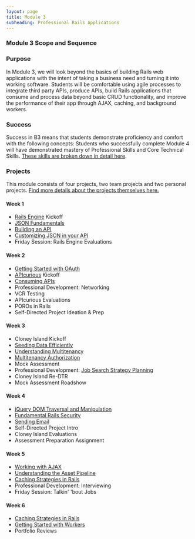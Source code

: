 ```yaml
---
layout: page
title: Module 3
subheading: Professional Rails Applications
---
```


### Module 3 Scope and Sequence

### Purpose

In Module 3, we will look beyond the basics of building Rails web applications with the intent of taking a business need and turning it into working software. Students will be comfortable using agile processes to integrate third party APIs, produce APIs, build Rails applications that consume and process data beyond basic CRUD functionality, and improve the performance of their app through AJAX, caching, and background workers.

### Success

Success in B3 means that students demonstrate proficiency and comfort with the following concepts:
Students who successfully complete Module 4 will have demonstrated mastery of Professional Skills and Core Technical Skills. [These skills are broken down in detail here](success).

### Projects

This module consists of four projects, two team projects and two personal
projects. [Find more details about the projects themselves
here.](projects_overview)


#### Week 1

* [Rails Engine](projects/rails_engine) Kickoff
* [JSON Fundamentals](lessons/json_fundementals)
* [Building an API](lessons/building_an_api)
* [Customizing JSON in your API](lessons/customizing_json_in_your_api)
* Friday Session: Rails Engine Evaluations

#### Week 2

* [Getting Started with OAuth](lessons/getting_started_with_oauth)
* [APIcurious](projects/apicurious) Kickoff
* [Consuming APIs](lessons/testing_against_third_party_apis)
* Professional Development: Networking
* VCR Testing
* APIcurious Evaluations
* POROs in Rails
* Self-Directed Project Ideation & Prep

#### Week 3

* Cloney Island Kickoff
* [Seeding Data Efficiently](lessons/seeding_data_efficiently)
* [Understanding Multitenancy](lessons/understanding_multitenancy)
* [Multitenancy Authorization](lessons/multitenancy_authorization)
* Mock Assessment
* Professional Development: [Job Search Strategy Planning](https://github.com/turingschool/professional_skills/blob/master/job_search_strategy.md)
* Cloney Island Re-DTR
* Mock Assessment Roadshow

#### Week 4

* [jQuery DOM Traversal and Manipulation](lessons/jquery_dom_traversal_and_manipulation)
* [Fundamental Rails Security](lessons/fundamental_rails_security)
* [Sending Email](lessons/sending_email_sendgrid)
* Self-Directed Project Intro
* Cloney Island Evaluations
* Assessment Preparation Assignment

#### Week 5

* [Working with AJAX](lessons/getting_started_with_ajax)
* [Understanding the Asset Pipeline](lessons/understanding_the_asset_pipeline)
* [Caching Strategies in Rails](lessons/caching_in_rails)
* Professional Development: Interviewing
* Friday Session: Talkin' 'bout Jobs

#### Week 6

* [Caching Strategies in Rails](lessons/caching_in_rails)
* [Getting Started with Workers](lessons/intro_to_background_workers)
* Portfolio Reviews

